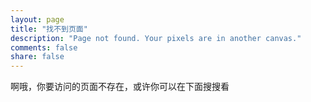 ```yaml
---
layout: page
title: "找不到页面"
description: "Page not found. Your pixels are in another canvas."
comments: false
share: false
---  
```


啊哦，你要访问的页面不存在，或许你可以在下面搜搜看

<script type="text/javascript">
  var GOOG_FIXURL_LANG = 'en';
  var GOOG_FIXURL_SITE = '{{ site.url }}'
</script>
<script type="text/javascript"
  src="http://linkhelp.clients.google.com/tbproxy/lh/wm/fixurl.js">
</script>